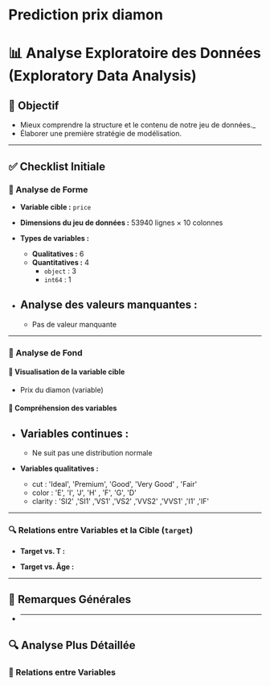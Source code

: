 # Prediction prix diamon

# 📊 Analyse Exploratoire des Données (Exploratory Data Analysis)

## 🎯 Objectif

- Mieux comprendre la structure et le contenu de notre jeu de données.\_
- Élaborer une première stratégie de modélisation.

---

## ✅ Checklist Initiale

### 🔹 Analyse de Forme

- **Variable cible :** `price`
- **Dimensions du jeu de données :** 53940 lignes × 10 colonnes
- **Types de variables :**

  - **Qualitatives :** 6
  - **Quantitatives :** 4
    - `object` : 3
    - `int64` : 1

- ## **Analyse des valeurs manquantes :**
  - Pas de valeur manquante

---

### 🔹 Analyse de Fond

#### 🎯 Visualisation de la variable cible

- Prix du diamon (variable)

#### 📌 Compréhension des variables

- ## **Variables continues :**
  - Ne suit pas une distribution normale
- **Variables qualitatives :**

  - cut : 'Ideal', 'Premium', 'Good', 'Very Good' , 'Fair'
  - color : 'E', 'I', 'J', 'H' , 'F', 'G', 'D'
  - clarity : 'SI2' ,'SI1' ,'VS1' ,'VS2' ,'VVS2' ,'VVS1' ,'I1' ,'IF'

---

### 🔍 Relations entre Variables et la Cible (`target`)

- **Target vs. T :**

- **Target vs. Âge :**

---

## 🧠 Remarques Générales

- ***

## 🔍 Analyse Plus Détaillée

### 🔄 Relations entre Variables
